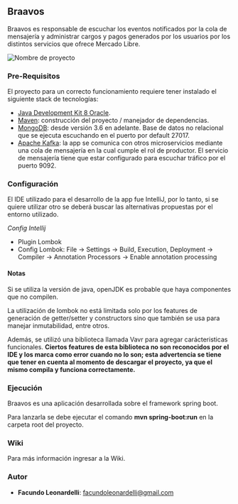 ## Braavos
Braavos es responsable de escuchar los eventos notificados por la cola de mensajería y administrar cargos y pagos generados por los usuarios por los distintos servicios que ofrece Mercado Libre.

![Nombre de proyecto](https://i.ebayimg.com/images/g/75sAAOSwiBBcgx4c/s-l300.jpg)

### Pre-Requisitos
El proyecto para un correcto funcionamiento requiere tener instalado el siguiente stack de tecnologías:
- [Java Development Kit 8 Oracle](https://www.oracle.com/technetwork/java/javase/downloads/jdk8-downloads-2133151.html).
- [Maven](https://maven.apache.org/): construcción del proyecto / manejador de dependencias.
- [MongoDB](https://www.mongodb.com/es): desde versión 3.6 en adelante. Base de datos no relacional que se ejecuta escuchando en el puerto por default 27017.
- [Apache Kafka](https://kafka.apache.org/): la app se comunica con otros microservicios mediante una cola de mensajería en la cual cumple el rol de productor. El servicio de mensajería tiene que estar configurado para escuchar tráfico por el puerto 9092.

### Configuración
El IDE utilizado para el desarrollo de la app fue IntelliJ, por lo tanto, si se quiere utilizar otro se deberá buscar las alternativas propuestas por el entorno utilizado.

_Config Intellij_
- Plugin Lombok
- Config Lombok: File -> Settings -> Build, Execution, Deployment -> Compiler -> Annotation Processors -> Enable annotation processing

#### Notas
Si se utiliza la versión de java, openJDK es probable que haya componentes que no compilen. 

La utilización de lombok no está limitada solo por los features de generación de getter/setter y constructors sino que también se usa para manejar inmutabilidad, entre otros.

Además, se utilizó una biblioteca llamada Vavr para agregar carácteristicas funcionales.
**Ciertos features de esta biblioteca no son reconocidos por el IDE y los marca como error cuando no lo son; esta advertencia se tiene que tener en cuenta al momento de descargar el proyecto, ya que el mismo compila y funciona correctamente.**

### Ejecución
Braavos es una aplicación desarrollada sobre el framework spring boot.

Para lanzarla se debe ejecutar el comando **mvn spring-boot:run** en la carpeta root del proyecto. 

### Wiki
Para más información ingresar a la Wiki.

### Autor
* **Facundo Leonardelli**: facundoleonardelli@gmail.com




